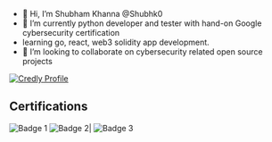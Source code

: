 - 👋 Hi, I’m Shubham Khanna @Shubhk0
- 🌱 I’m currently python developer and tester with hand-on Google cybersecurity certification
- learning go, react, web3 solidity app development.
- 💞️ I’m looking to collaborate on cybersecurity related open source projects 

<!--START_BADGES:badges-->

[![Credly Profile](https://img.shields.io/badge/Credly-View%20My%20Badges-blue)](https://www.credly.com/users/shubham-khanna.5e387c4c)
## Certifications
![Badge 1](https://images.credly.com/size/340x340/images/0bf0f2da-a699-4c82-82e2-56dcf1f2e1c7/image.png) ![Badge 2](https://images.credly.com/size/340x340/images/ea3eec65-ddad-4242-9c59-1defac0fa2d9/image.png)| ![Badge 3](https://images.credly.com/size/340x340/images/66fb5b06-7caf-4b23-a0c3-d262ba57e3c2/image.png) 
<!---
Shubhk0/Shubhk0 is a ✨ special ✨ repository because its `README.md` (this file) appears on your GitHub profile.
You can click the Preview link to take a look at your changes.
--->


<!--[![An image of @shubhk0's Holopin badges, which is a link to view their full Holopin profile](https://holopin.me/shubhk0)](https://holopin.io/@shubhk0)
